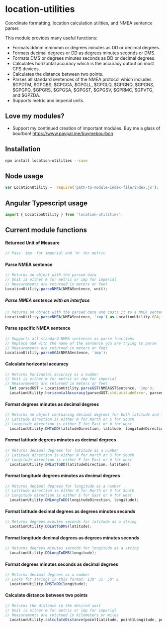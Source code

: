 # location-utilities
Coordinate formatting, location calculation utilities, and NMEA sentence parser.

This module provides many useful functions:
- Formats ddmm.mmmmm or degrees minutes as DD or decimal degrees. 
- Formats decimal degrees or DD as degrees minutes seconds or DMS.
- Formats DMS or degrees minutes seconds as DD or decimal degrees. 
- Calculates horizontal accuracy which is the accuracy output on most GPS devices.
- Calculates the distance between two points.
- Parses all standard sentences of the NMEA protocol which includes $GPDTM, $GPGBS, $GPGGA, $GPGLL, $GPGLQ, $GPGNQ, $GPGNS, $GPGPQ, $GPGRS, $GPGSA, 
  $GPGST, $GPGSV, $GPRMC, $GPVTG, and $GPZDA. 
- Supports metric and imperial units.

## Love my modules?
- Support my continued creation of important modules. Buy me a glass of bourbon!
https://www.paypal.me/buymebourbon

## Installation
```sh
npm install location-utilities --save
```

## Node usage
```js
var LocationUtility =  require('path-to-module-index-file/index.js');
```
## Angular Typescript usage
``` ts
import { LocationUtility } from 'location-utilities';
```

## Current module functions

#### Returned Unit of Measure
```ts
// Pass 'imp' for imperial and 'm' for metric
```
#### Parse NMEA sentence
```ts
// Returns an object with the parsed data
// Unit is either m for metric or imp for imperial
// Measurements are returned in meters or feet
LocationUtility.parseNMEA(NMEASentence, unit);
```
##### Parse NMEA sentence with an interface
```ts
// Returns an object with the parsed data and casts it to a NMEA sentence interface
LocationUtility.parseNMEA(NMEASentence, 'imp') as LocationUtility.GGA;
```
#### Parse specific NMEA sentence
```ts
// Supports all standard NMEA sentences as parse functions
// Replace GGA with the name of the sentence you are trying to parse
// Measurements are returned in meters or feet
LocationUtility.parseGGA(NMEASentence, 'imp');
```
#### Calculate horizontal accuracy
```ts
// Returns horizontal accuracy as a number
// Unit is either m for metric or imp for imperial
// Measurements are returned in meters or feet
  let parsedGST = LocationUtility.parseGST(NMEAGSTSentence, 'imp');
  LocationUtility.horizontalAccuracy(parsedGST.stdLatitudeError, parsedGST.stdLongitudeError, 'imp');
```
#### Format degrees minutes as decimal degrees 
```ts
// Returns an object containing decimal degrees for both latitude and longitude
// Latitude direction is either N for North or S for South
// Longitude direction is either E for East or W for west
  LocationUtility.DMToDD(latitudeDirection, latitude, longitudeDirection, longitude);
```
#### Format latitude degrees minutes as decimal degrees
```ts
// Returns decimal degrees for latitude as a number
// Latitude direction is either N for North or S for South
// Longitude direction is either E for East or W for west
  LocationUtility.DMLatToDD(latitudeDirection, latitude);
```
#### Format longitude degrees minutes as decimal degrees
```ts
// Returns decimal degrees for longitude as a number
// Latitude direction is either N for North or S for South
// Longitude direction is either E for East or W for west
  LocationUtility.DMLongToDD(longitudeDirection, longitude);
```
#### Format latitude decimal degrees as degrees minutes seconds
```ts
// Returns degrees minutes seconds for latitude as a string
  LocationUtility.DDLatToDMS(latitude);
```
#### Format longitude decimal degrees as degrees minutes seconds
```ts
// Returns degrees minutes seconds for longitude as a string
  LocationUtility.DDLongToDMS(longitude);
```
#### Format degrees minutes seconds as decimal degrees
```ts
// Returns decimal degrees as a number
// Looks for strings in this format: 138° 31' 50" E
  LocationUtility.DMSToDD(longitude);
```
#### Calculate distance between two points
```ts
// Returns the distance in the desired unit
// Unit is either m for metric or imp for imperial
// Measurements are returned in kilometers or miles
  LocationUtility.calculateDistance(point1Latitude, point1Longitude, point2Latitude, point2Longitude, unit);
```